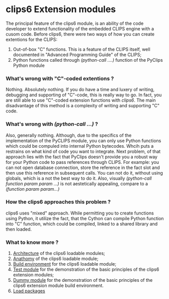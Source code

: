 # clips6 Extension modules

The principal feature of the clips6 module, is an ability of the code developer to extend functionality of the embedded CLIPS engine with a cusom code. Before clips6, there were two ways of how you can create extentions for the CLIPS:

1. Out-of-box "C" functions. This is a feature of the CLIPS itself, well documented in "Advanced Programming Guide" of the CLIPS;
2. Python functions called through _(python-call ....)_ function of the PyClips Python module

### What's wrong with "C"-coded extentions ?

Nothing. Absolutely nothing. If you do have a time and luxery of writing, debugging and supporting of "C"-code, this is really way to go. In fact, you are still able to use "C"-coded extension functions with *clips6*. The main disadvantage of this method is a complexity of writing and supporting "C" code.

### What's wrong with _(python-call ...)_ ?

Also, generally nothing. Although, due to the specifics of the implementation of the PyCLIPS module, you can only use Python functions which could be compuled into internal Python bytecodes. Whcih puts a restrains on what kind of code you want to integrate. Next problem, of that approach lies with the fact that PyClips doesn't provide you a robust way for your Python code to pass references through CLIPS. For example: you can not open database connection, store the reference in the fact slot and then use this reference in subsequent calls. You can not do it, without using globals, which is a not the best way to do it. Also, visually _(python-call function param param ...)_ is not aestetically appealing, compare to a _(function param param...)_

### How the clips6 approaches this problem ?

clips6 uses "mixed" approach. While permitting you to create functions using Python, it utilize the fact, that the Cython can compile Python function into "C" function, which could be compiled, linked to a shared library and then loaded.

### What to know more ?

1. [Architecture](MODULES-ARCH.md) of the clips6 loadable modules;
2. [Anathomy](MODULES-AN.md) of the clips6 loadable module;
3. [Build environment](MODULES-CMAKE.md) for the clips6 loadable module;
4. [Test module](modules/testmodule) for the demonstration of the basic principles of the clips6 extension modules;
5. [Dummy module](modules/dummy) for the demonstration of the basic principles of the clips6 extension module build environment.
6. [Load packages](documents/MODULES-PACKAGE.md)


